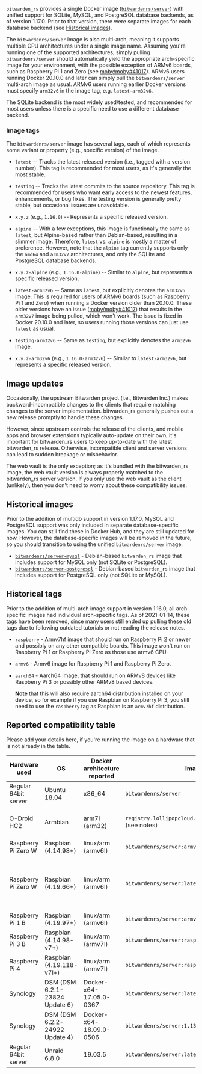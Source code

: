 `bitwarden_rs` provides a single Docker image ([`bitwardenrs/server`](https://hub.docker.com/r/bitwardenrs/server)) with unified support for SQLite, MySQL, and PostgreSQL database backends, as of version 1.17.0. Prior to that version, there were separate images for each database backend (see [Historical images](#historical-images)).

The `bitwardenrs/server` image is also multi-arch, meaning it supports multiple CPU architectures under a single image name. Assuming you're running one of the supported architectures, simply pulling `bitwardenrs/server` should automatically yield the appropriate arch-specific image for your environment, with the possible exception of ARMv6 boards, such as Raspberry Pi 1 and Zero (see [moby/moby#41017](https://github.com/moby/moby/issues/41017)). ARMv6 users running Docker 20.10.0 and later can simply pull the `bitwardenrs/server` multi-arch image as usual. ARMv6 users running earlier Docker versions must specify `arm32v6` in the image tag, e.g. `latest-arm32v6`.

The SQLite backend is the most widely used/tested, and recommended for most users unless there is a specific need to use a different database backend.

### Image tags

The `bitwardenrs/server` image has several tags, each of which represents some variant or property (e.g., specific version) of the image.

* `latest` -- Tracks the latest released version (i.e., tagged with a version number). This tag is recommended for most users, as it's generally the most stable.

* `testing` -- Tracks the latest commits to the source repository. This tag is recommended for users who want early access to the newest features, enhancements, or bug fixes. The testing version is generally pretty stable, but occasional issues are unavoidable.

* `x.y.z` (e.g., `1.16.0`) -- Represents a specific released version.

* `alpine` -- With a few exceptions, this image is functionally the same as `latest`, but Alpine-based rather than Debian-based, resulting in a slimmer image. Therefore, `latest` vs. `alpine` is mostly a matter of preference. However, note that the `alpine` tag currently supports only the `amd64` and `arm32v7` architectures, and only the SQLite and PostgreSQL database backends.

* `x.y.z-alpine` (e.g., `1.16.0-alpine`) -- Similar to `alpine`, but represents a specific released version.

* `latest-arm32v6` -- Same as `latest`, but explicitly denotes the `arm32v6` image. This is required for users of ARMv6 boards (such as Raspberry Pi 1 and Zero) when running a Docker version older than 20.10.0. These older versions have an issue ([moby/moby#41017](https://github.com/moby/moby/issues/41017)) that results in the `arm32v7` image being pulled, which won't work. The issue is fixed in Docker 20.10.0 and later, so users running those versions can just use `latest` as usual.

* `testing-arm32v6` -- Same as `testing`, but explicitly denotes the `arm32v6` image.

* `x.y.z-arm32v6` (e.g., `1.16.0-arm32v6`) -- Similar to `latest-arm32v6`, but represents a specific released version.

## Image updates

Occasionally, the upstream Bitwarden project (i.e., Bitwarden Inc.) makes backward-incompatible changes to the clients that require matching changes to the server implementation. bitwarden_rs generally pushes out a new release promptly to handle these changes.

However, since upstream controls the release of the clients, and mobile apps and browser extensions typically auto-update on their own, it's important for bitwarden_rs users to keep up-to-date with the latest bitwarden_rs release. Otherwise, incompatible client and server versions can lead to sudden breakage or misbehavior.

The web vault is the only exception; as it's bundled with the bitwarden_rs image, the web vault version is always properly matched to the bitwarden_rs server version. If you only use the web vault as the client (unlikely), then you don't need to worry about these compatibility issues.

## Historical images

Prior to the addition of multidb support in version 1.17.0, MySQL and PostgreSQL support was only included in separate database-specific images. You can still find these in Docker Hub, and they are still updated for now. However, the database-specific images will be removed in the future, so you should transition to using the unified `bitwardenrs/server` image.

* [`bitwardenrs/server-mysql`](https://hub.docker.com/r/bitwardenrs/server-mysql) - Debian-based `bitwarden_rs` image that includes support for MySQL only (not SQLite or PostgreSQL).
* [`bitwardenrs/server-postgresql`](https://hub.docker.com/r/bitwardenrs/server-postgresql) - Debian-based `bitwarden_rs` image that includes support for PostgreSQL only (not SQLite or MySQL).

## Historical tags

Prior to the addition of multi-arch image support in version 1.16.0, all arch-specific images had individual arch-specific tags. As of 2021-01-14, these tags have been removed, since many users still ended up pulling these old tags due to following outdated tutorials or not reading the release notes.

* `raspberry` - Armv7hf image that should run on Raspberry Pi 2 or newer and possibly on any other compatible boards. This image won't run on Raspberry Pi 1 or Raspberry Pi Zero as those use armv6 CPU.

* `armv6` - Armv6 image for Raspberry Pi 1 and Raspberry Pi Zero.

* `aarch64` - Aarch64 image, that should run on ARMv8 devices like Raspberry Pi 3 or possibly other ARMv8 based devices.

  **Note** that this will also require aarch64 distribution installed on your device, so for example if you use Raspbian on Raspberry Pi 3, you still need to use the `raspberry` tag as Raspbian is an `armv7hf` distribution.

## Reported compatibility table

Please add your details here, if you're running the image on a hardware that is not already in the table.

| Hardware used        | OS           | Docker architecture reported    | Image used          | Status | Notes |
|----------------------|--------------|---------------------------------|---------------------|--------|-------|
| Regular 64bit server | Ubuntu 18.04 | x86_64                          | `bitwardenrs/server` | OK     |       |
| O-Droid HC2          | Armbian      | arm7l (arm32)                   | `registry.lollipopcloud.solutions/arm32v7/bitwarden` (see notes) | OK | Unofficial image built from upstream sources ; `bitwardenrs/server:raspberry` is the official equivalent image |
| Raspberry Pi Zero W  | Raspbian (4.14.98+) | linux/arm (armv6l)       | `bitwardenrs/server:armv6` | OK |     |
| Raspberry Pi Zero W  | Raspbian (4.19.66+) | linux/arm (armv6l)       | `bitwardenrs/server:latest` (Multiarch) | OK | Only when using the docker experimental feature 'docker pull --platform=linux/arm/v6'. Otherwise the wrong image will be selected (https://github.com/dani-garcia/bitwarden_rs/issues/1064) |
| Raspberry Pi 1 B     | Raspbian (4.19.97+) | linux/arm (armv6l)       | `bitwardenrs/server:armv6` | OK |     |
| Raspberry Pi 3 B     | Raspbian (4.14.98-v7+) | linux/arm (armv7l)    | `bitwardenrs/server:raspberry` | OK |     |
| Raspberry Pi 4    | Raspbian (4.19.118-v7l+) | linux/arm (armv7l)    | `bitwardenrs/server:raspberry` | OK | 4go version, rev 1.1   |
| Synology             | DSM (DSM 6.2.1-23824 Update 6) | Docker-x64-17.05.0-0367 | `bitwardenrs/server:latest` | OK |
| Synology             | DSM (DSM 6.2.2-24922 Update 4) | Docker-x64-18.09.0-0506 | `bitwardenrs/server:1.13.0-alpine` | OK |
| Regular 64bit server | Unraid 6.8.0 | 19.03.5                         | `bitwardenrs/server:latest` | OK |     |
